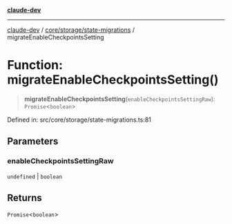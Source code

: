 [**claude-dev**](../../../../README.md)

***

[claude-dev](../../../../README.md) / [core/storage/state-migrations](../README.md) / migrateEnableCheckpointsSetting

# Function: migrateEnableCheckpointsSetting()

> **migrateEnableCheckpointsSetting**(`enableCheckpointsSettingRaw`): `Promise`\<`boolean`\>

Defined in: src/core/storage/state-migrations.ts:81

## Parameters

### enableCheckpointsSettingRaw

`undefined` | `boolean`

## Returns

`Promise`\<`boolean`\>
